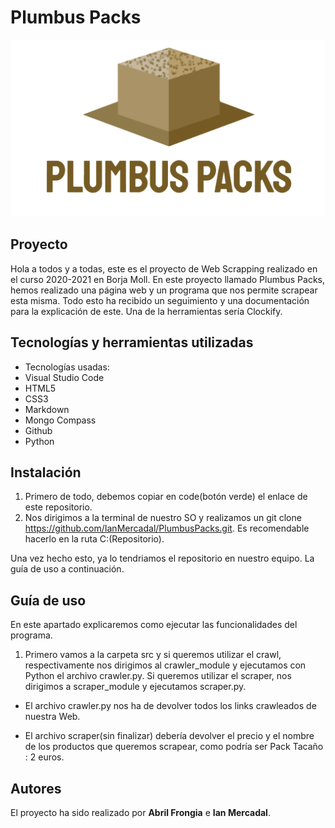 # Plumbus Packs

![Imagen de nuestro logo](docs/imagenes/logo.png)

## Proyecto

Hola a todos y a todas, este es el proyecto de Web Scrapping realizado en el curso 2020-2021 en Borja Moll.
En este proyecto llamado Plumbus Packs, hemos realizado una página web y un programa que nos permite scrapear esta misma. Todo esto ha recibido un seguimiento y una documentación para la explicación de este.
Una de la herramientas sería Clockify. 

## Tecnologías y herramientas utilizadas

- Tecnologías usadas:
- Visual Studio Code
- HTML5
- CSS3
- Markdown
- Mongo Compass
- Github
- Python

## Instalación

1. Primero de todo, debemos copiar en code(botón verde) el enlace de este repositorio.
2. Nos dirigimos a la terminal de nuestro SO y realizamos un git clone https://github.com/IanMercadal/PlumbusPacks.git. Es recomendable hacerlo en la ruta C:\(Repositorio).

Una vez hecho esto, ya lo tendriamos el repositorio en nuestro equipo. La guía de uso a continuación.

## Guía de uso

En este apartado explicaremos como ejecutar las funcionalidades del programa.

1. Primero vamos a la carpeta src y si queremos utilizar el crawl, respectivamente nos dirigimos al crawler_module y ejecutamos con Python el archivo crawler.py. Si queremos utilizar el scraper, nos dirigimos a scraper_module y ejecutamos scraper.py. 

- El archivo crawler.py nos ha de devolver todos los links crawleados de nuestra Web.

- El archivo scraper(sin finalizar) debería devolver el precio y el nombre de los productos que queremos scrapear, como podría ser Pack Tacaño : 2 euros.

## Autores

El proyecto ha sido realizado por **Abril Frongia** e **Ian Mercadal**. 
